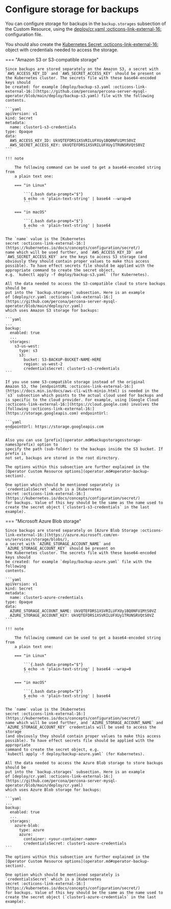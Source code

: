 # Configure storage for backups

You can configure storage for backups in the `backup.storages` subsection of the
Custom Resource, using the [deploy/cr.yaml :octicons-link-external-16:](https://github.com/percona/percona-server-mysql-operator/blob/main/deploy/cr.yaml)
configuration file.

You should also create the [Kubernetes Secret :octicons-link-external-16:](https://kubernetes.io/docs/concepts/configuration/secret/)
object with credentials needed to access the storage.

=== "Amazon S3 or S3-compatible storage"

    Since backups are stored separately on the Amazon S3, a secret with
    `AWS_ACCESS_KEY_ID` and `AWS_SECRET_ACCESS_KEY` should be present on
    the Kubernetes cluster. The secrets file with these base64-encoded keys should
    be created: for example [deploy/backup-s3.yaml :octicons-link-external-16:](https://github.com/percona/percona-server-mysql-operator/blob/main/deploy/backup-s3.yaml) file with the following
    contents.

    ```yaml
    apiVersion: v1
    kind: Secret
    metadata:
      name: cluster1-s3-credentials
    type: Opaque
    data:
      AWS_ACCESS_KEY_ID: UkVQTEFDRS1XSVRILUFXUy1BQ0NFU1MtS0VZ
      AWS_SECRET_ACCESS_KEY: UkVQTEFDRS1XSVRILUFXUy1TRUNSRVQtS0VZ
    ```

    !!! note

        The following command can be used to get a base64-encoded string from
        a plain text one:    

        === "in Linux"

            ```{.bash data-prompt="$"}
            $ echo -n 'plain-text-string' | base64 --wrap=0
            ```    

        === "in macOS"

            ```{.bash data-prompt="$"}
            $ echo -n 'plain-text-string' | base64
            ```    

    The `name` value is the [Kubernetes
    secret :octicons-link-external-16:](https://kubernetes.io/docs/concepts/configuration/secret/)
    name which will be used further, and `AWS_ACCESS_KEY_ID` and
    `AWS_SECRET_ACCESS_KEY` are the keys to access S3 storage (and
    obviously they should contain proper values to make this access
    possible). To have effect secrets file should be applied with the
    appropriate command to create the secret object,
    e.g. `kubectl apply -f deploy/backup-s3.yaml` (for Kubernetes).

    All the data needed to access the S3-compatible cloud to store backups should be
    put into the `backup.storages` subsection. Here is an example
    of [deploy/cr.yaml :octicons-link-external-16:](https://github.com/percona/percona-server-mysql-operator/blob/main/deploy/cr.yaml)
    which uses Amazon S3 storage for backups:

    ```yaml
    ...
    backup:
      enabled: true
      ...
      storages:
        s3-us-west:
          type: s3
          s3:
            bucket: S3-BACKUP-BUCKET-NAME-HERE
            region: us-west-2
            credentialsSecret: cluster1-s3-credentials
    ```

    If you use some S3-compatible storage instead of the original
    Amazon S3, the [endpointURL :octicons-link-external-16:](https://docs.min.io/docs/aws-cli-with-minio.html) is needed in the `s3` subsection which points to the actual cloud used for backups and
    is specific to the cloud provider. For example, using [Google Cloud :octicons-link-external-16:](https://cloud.google.com) involves the [following :octicons-link-external-16:](https://storage.googleapis.com) endpointUrl:

    ```yaml
    endpointUrl: https://storage.googleapis.com
    ```

    Also you can use [prefix](operator.md#backupstoragesstorage-names3prefix) option to
    specify the path (sub-folder) to the backups inside the S3 bucket. If prefix is
    not set, backups are stored in the root directory.

    The options within this subsection are further explained in the
    [Operator Custom Resource options](operator.md#operator-backup-section).

    One option which should be mentioned separately is
    `credentialsSecret` which is a [Kubernetes
    secret :octicons-link-external-16:](https://kubernetes.io/docs/concepts/configuration/secret/)
    for backups. Value of this key should be the same as the name used to
    create the secret object (`cluster1-s3-credentials` in the last
    example).

=== "Microsoft Azure Blob storage"

    Since backups are stored separately on [Azure Blob Storage :octicons-link-external-16:](https://azure.microsoft.com/en-us/services/storage/blobs/),
    a secret with `AZURE_STORAGE_ACCOUNT_NAME` and `AZURE_STORAGE_ACCOUNT_KEY` should be present on
    the Kubernetes cluster. The secrets file with these base64-encoded keys should
    be created: for example `deploy/backup-azure.yaml` file with the following
    contents.

    ```yaml
    apiVersion: v1
    kind: Secret
    metadata:
      name: cluster1-azure-credentials
    type: Opaque
    data:
      AZURE_STORAGE_ACCOUNT_NAME: UkVQTEFDRS1XSVRILUFXUy1BQ0NFU1MtS0VZ
      AZURE_STORAGE_ACCOUNT_KEY: UkVQTEFDRS1XSVRILUFXUy1TRUNSRVQtS0VZ
    ```

    !!! note

        The following command can be used to get a base64-encoded string from
        a plain text one:    

        === "in Linux"

            ```{.bash data-prompt="$"}
            $ echo -n 'plain-text-string' | base64 --wrap=0
            ```    

        === "in macOS"

            ```{.bash data-prompt="$"}
            $ echo -n 'plain-text-string' | base64
            ```    

    The `name` value is the [Kubernetes
    secret :octicons-link-external-16:](https://kubernetes.io/docs/concepts/configuration/secret/)
    name which will be used further, and `AZURE_STORAGE_ACCOUNT_NAME` and
    `AZURE_STORAGE_ACCOUNT_KEY` credentials will be used to access the storage
    (and obviously they should contain proper values to make this access
    possible). To have effect secrets file should be applied with the appropriate
    command to create the secret object, e.g.
    `kubectl apply -f deploy/backup-azure.yaml` (for Kubernetes).

    All the data needed to access the Azure Blob storage to store backups should be
    put into the `backup.storages` subsection. Here is an example
    of [deploy/cr.yaml :octicons-link-external-16:](https://github.com/percona/percona-server-mysql-operator/blob/main/deploy/cr.yaml)
    which uses Azure Blob storage for backups:

    ```yaml
    ...
    backup:
      enabled: true
      ...
      storages:
        azure-blob:
          type: azure
          azure:
            container: <your-container-name>
            credentialsSecret: cluster1-azure-credentials
    ```

    The options within this subsection are further explained in the
    [Operator Custom Resource options](operator.md#operator-backup-section).

    One option which should be mentioned separately is
    `credentialsSecret` which is a [Kubernetes
    secret :octicons-link-external-16:](https://kubernetes.io/docs/concepts/configuration/secret/)
    for backups. Value of this key should be the same as the name used to
    create the secret object (`cluster1-azure-credentials` in the last
    example).
